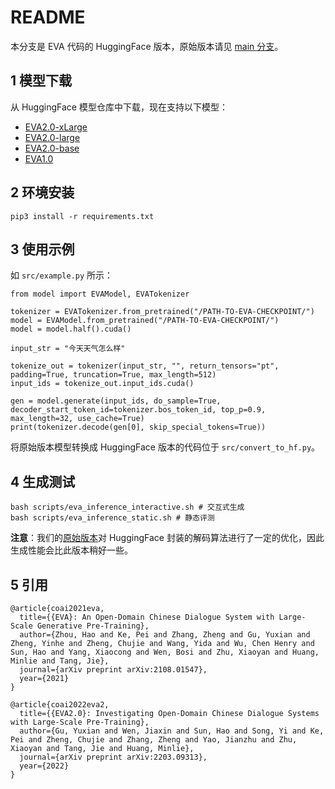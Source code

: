 # README

本分支是 EVA 代码的 HuggingFace 版本，原始版本请见 [main 分支](https://github.com/thu-coai/EVA/tree/main)。

## 1 模型下载

从 HuggingFace 模型仓库中下载，现在支持以下模型：
+ [EVA2.0-xLarge](https://huggingface.co/thu-coai/EVA2.0-xlarge)
+ [EVA2.0-large](https://huggingface.co/thu-coai/EVA2.0-large)
+ [EVA2.0-base](https://huggingface.co/thu-coai/EVA2.0-base)
+ [EVA1.0](https://huggingface.co/thu-coai/EVA1.0)


## 2 环境安装

```[bash]
pip3 install -r requirements.txt
```

## 3 使用示例

如 `src/example.py` 所示：

```[python]
from model import EVAModel, EVATokenizer

tokenizer = EVATokenizer.from_pretrained("/PATH-TO-EVA-CHECKPOINT/")
model = EVAModel.from_pretrained("/PATH-TO-EVA-CHECKPOINT/")
model = model.half().cuda()

input_str = "今天天气怎么样"

tokenize_out = tokenizer(input_str, "", return_tensors="pt", padding=True, truncation=True, max_length=512)
input_ids = tokenize_out.input_ids.cuda()

gen = model.generate(input_ids, do_sample=True, decoder_start_token_id=tokenizer.bos_token_id, top_p=0.9, max_length=32, use_cache=True)
print(tokenizer.decode(gen[0], skip_special_tokens=True))
```

将原始版本模型转换成 HuggingFace 版本的代码位于 `src/convert_to_hf.py`。

## 4 生成测试

```[bash]
bash scripts/eva_inference_interactive.sh # 交互式生成
bash scripts/eva_inference_static.sh # 静态评测
```

**注意**：我们的[原始版本](https://github.com/thu-coai/EVA/tree/main)对 HuggingFace 封装的解码算法进行了一定的优化，因此生成性能会比此版本稍好一些。

## 5 引用

```
@article{coai2021eva,
  title={{EVA}: An Open-Domain Chinese Dialogue System with Large-Scale Generative Pre-Training},
  author={Zhou, Hao and Ke, Pei and Zhang, Zheng and Gu, Yuxian and Zheng, Yinhe and Zheng, Chujie and Wang, Yida and Wu, Chen Henry and Sun, Hao and Yang, Xiaocong and Wen, Bosi and Zhu, Xiaoyan and Huang, Minlie and Tang, Jie},
  journal={arXiv preprint arXiv:2108.01547},
  year={2021}
}

@article{coai2022eva2,
  title={{EVA2.0}: Investigating Open-Domain Chinese Dialogue Systems with Large-Scale Pre-Training},
  author={Gu, Yuxian and Wen, Jiaxin and Sun, Hao and Song, Yi and Ke, Pei and Zheng, Chujie and Zhang, Zheng and Yao, Jianzhu and Zhu, Xiaoyan and Tang, Jie and Huang, Minlie},
  journal={arXiv preprint arXiv:2203.09313},
  year={2022}
}
```